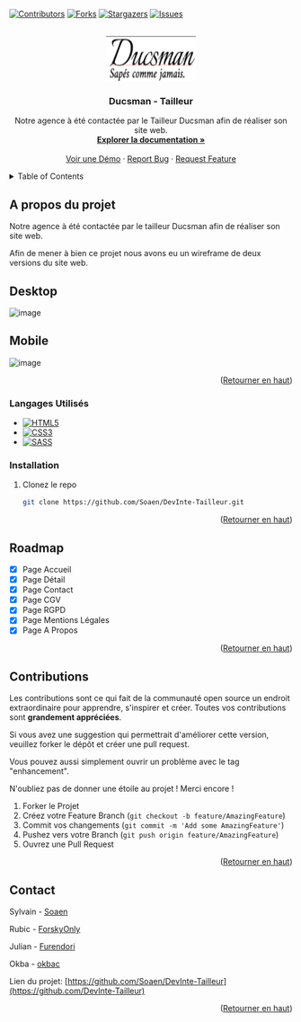 <!-- Improved compatibility of back to top link: See: https://github.com/othneildrew/Best-README-Template/pull/73 -->
<a name="readme-top"></a>
<!--
*** Thanks for checking out the Best-README-Template. If you have a suggestion
*** that would make this better, please fork the repo and create a pull request
*** or simply open an issue with the tag "enhancement".
*** Don't forget to give the project a star!
*** Thanks again! Now go create something AMAZING! :D
-->



<!-- PROJECT SHIELDS -->
<!--
*** I'm using markdown "reference style" links for readability.
*** Reference links are enclosed in brackets [ ] instead of parentheses ( ).
*** See the bottom of this document for the declaration of the reference variables
*** for contributors-url, forks-url, etc. This is an optional, concise syntax you may use.
*** https://www.markdownguide.org/basic-syntax/#reference-style-links
-->
[![Contributors][contributors-shield]][contributors-url]
[![Forks][forks-shield]][forks-url]
[![Stargazers][stars-shield]][stars-url]
[![Issues][issues-shield]][issues-url]



<!-- PROJECT LOGO -->
<br />
<div align="center">
  <a href="https://github.com/Soaen/DevInte-Tailleur">
    <img src="imgs/logo.png" alt="Logo" width="160" height="80">
  </a>

<h3 align="center">Ducsman - Tailleur</h3>

  <p align="center">
    Notre agence à été contactée par le Tailleur Ducsman afin de réaliser son site web.
    <br />
    <a href="https://github.com/Soaen/DevInte-Tailleur"><strong>Explorer la documentation »</strong></a>
    <br />
    <br />
    <a href="https://github.com/Soaen/DevInte-Tailleur">Voir une Démo</a>
    ·
    <a href="https://github.com/Soaen/DevInte-Tailleur/issues">Report Bug</a>
    ·
    <a href="https://github.com/Soaen/DevInte-Tailleur/issues">Request Feature</a>
  </p>
</div>



<!-- TABLE OF CONTENTS -->
<details>
  <summary>Table of Contents</summary>
  <ol>
    <li>
      <a href="#a-propos-du-projet">A propos du projet</a>
    </li>
    <li><a href="#installation">Installation</a></li>
    <li><a href="#roadmap">Roadmap</a></li>
    <li><a href="#contributions">Contributions</a></li>
    <li><a href="#contact">Contact</a></li>
  </ol>
</details>



<!-- ABOUT THE PROJECT -->
## A propos du projet

Notre agence à été contactée par le tailleur Ducsman afin de réaliser son site web.

Afin de mener à bien ce projet nous avons eu un wireframe de deux versions du site web.

<h2>Desktop</h2>

![image](https://user-images.githubusercontent.com/35190561/204574500-d994042f-ae17-43f3-83bb-2ddce493e466.png)


<h2>Mobile</h2>

![image](https://user-images.githubusercontent.com/35190561/204574470-f66d8e3b-9998-42b1-818b-cc133d911e2e.png)


<p align="right">(<a href="#readme-top">Retourner en haut</a>)</p>


### Langages Utilisés

* [![HTML5][html.com]][html-url]
* [![CSS3][css.com]][css-url]
* [![SASS][sass.com]][sass-url]

### Installation

1. Clonez le repo
   ```sh
   git clone https://github.com/Soaen/DevInte-Tailleur.git
   ```

<p align="right">(<a href="#readme-top">Retourner en haut</a>)</p>



<!-- ROADMAP -->
## Roadmap

- [X] Page Accueil
- [X] Page Détail
- [X] Page Contact
- [X] Page CGV
- [X] Page RGPD
- [X] Page Mentions Légales
- [X] Page A Propos

<p align="right">(<a href="#readme-top">Retourner en haut</a>)</p>



<!-- CONTRIBUTING -->
## Contributions

Les contributions sont ce qui fait de la communauté open source un endroit extraordinaire pour apprendre, s'inspirer et créer. Toutes vos contributions sont **grandement appréciées**.

Si vous avez une suggestion qui permettrait d'améliorer cette version, veuillez forker le dépôt et créer une pull request.

Vous pouvez aussi simplement ouvrir un problème avec le tag "enhancement".

N'oubliez pas de donner une étoile au projet ! Merci encore !


1. Forker le Projet
2. Créez votre Feature Branch (`git checkout -b feature/AmazingFeature`)
3. Commit vos changements (`git commit -m 'Add some AmazingFeature'`)
4. Pushez vers votre Branch (`git push origin feature/AmazingFeature`)
5. Ouvrez une Pull Request

<p align="right">(<a href="#readme-top">Retourner en haut</a>)</p>

<!-- CONTACT -->
## Contact

Sylvain - [Soaen](https://github.com/Soaen)

Rubic - [ForskyOnly](https://github.com/ForskyOnly)

Julian - [Furendori](https://github.com/Furendori)

Okba - [okbac](https://github.com/okbac)

Lien du projet: [https://github.com/Soaen/DevInte-Tailleur](https://github.com/DevInte-Tailleur)

<p align="right">(<a href="#readme-top">Retourner en haut</a>)</p>



<!-- MARKDOWN LINKS & IMAGES -->
<!-- https://www.markdownguide.org/basic-syntax/#reference-style-links -->
[contributors-shield]: https://img.shields.io/github/contributors/Soaen/DevInte-Tailleur.svg?style=for-the-badge
[contributors-url]: https://github.com/Soaen/DevInte-Tailleur/graphs/contributors
[forks-shield]: https://img.shields.io/github/forks/Soaen/DevInte-Tailleur.svg?style=for-the-badge
[forks-url]: https://github.com/Soaen/DevInte-Tailleur/network/members
[stars-shield]: https://img.shields.io/github/stars/Soaen/DevInte-Tailleur.svg?style=for-the-badge
[stars-url]: https://github.com/Soaen/DevInte-Tailleur/stargazers
[issues-shield]: https://img.shields.io/github/issues/Soaen/DevInte-Tailleur.svg?style=for-the-badge
[issues-url]: https://github.com/Soaen/DevInte-Tailleur/issues
[product-screenshot]: images/screenshot.png
[html.com]: https://img.shields.io/badge/html5-%23E34F26.svg?style=for-the-badge&logo=html5&logoColor=white
[html-url]: https://html.com/
[css.com]: https://img.shields.io/badge/css3-%231572B6.svg?style=for-the-badge&logo=css3&logoColor=white
[css-url]: https://www.w3.org/Style/CSS/
[sass.com]: https://img.shields.io/badge/SASS-hotpink.svg?style=for-the-badge&logo=SASS&logoColor=white
[sass-url]: https://sass-lang.com/
